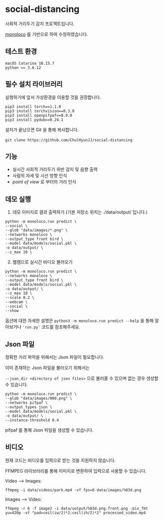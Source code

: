 # social-distancing

사회적 거리두기 감지 프로젝트입니다.

[monoloco](https://github.com/vita-epfl/monoloco) 를 기반으로 하여 수정하였습니다.

## 테스트 환경
```
macOS Catarina 10.15.7
python == 3.6.12
```

## 필수 설치 라이브러리

실행하기에 앞서 가상환경을 이용할 것을 권장합니다.

```
pip3 install torch==1.1.0
pip3 install torchvision==0.3.0
pip3 install openpifpaf==0.9.0
pip3 install pydub==0.24.1
```

설치가 끝났으면 Git 을 통해 복사합니다.<br><br>
`git clone https://github.com/ChulHyunJJ/social-distancing`

## 기능
- 실시간 사회적 거리두기 위반 감지 및 음향 출력
- 사람의 자세 및 시선 방향 인식
- *point of view* 로 부터의 거리 인식

## 데모 실행

1. 데모 이미지로 결과 출력하기 (기본 저장소 위치는 ./data/output/ 입니다.)
```
python -m monoloco.run predict \
--social \
--glob "data/images/*.png" \
--networks monoloco \
--output_type front bird \
--model data/models/social.pkl \
-o data/output/ \
--z_max 10 \
```

2. 웹캠으로 실시간 비디오 불러오기
```
python -m monoloco.run predict \
--networks monoloco \
--output_type front bird \
--model data/models/social.pkl \
-o data/output/ \
--z_max 10 \
--scale 0.2 \
--webcam \
--social \
--show
```

옵션에 대한 자세한 설명은 `python3 -m monoloco.run predict --help` 을 통해 알아보거나 `'run.py'` 코드를 참조해주세요.

## Json 파일
정확한 거리 파악을 위해서는 Json 파일이 필요합니다.

이미 존재하는 Json 파일을 불러오기 위해서는

`--json_dir <directory of json files>` 으로 불러올 수 있으며 없는 경우 생성할 수 있습니다.

```
python -m monoloco.run predict \
--glob "data/images/000.png" \
--networks pifpaf \
--output_types json \ 
--model data/models/social.pkl \
-o data/output/ \
--instance-threshold 0.4 
```

pifpaf 를 통해 Json 파일을 생성할 수 있습니다. 

## 비디오
현재 코드는 비디오를 입력으로 받는 것을 지원하지 않습니다.

FFMPEG 라이브러리를 통해 이미지로 변환하여 입력으로 사용할 수 있습니다.

Video --> Images:

`ffmpeg -i data/videos/park.mp4 -vf fps=6 data/images/%03d.png`

Images --> Video:

`ffmpeg -r 6 -f image2 -i data/output/%03d.png.front.png -pix_fmt yuv420p -vf "pad=ceil(iw/2)*2:ceil(ih/2)*2" processed_video.mp4`
